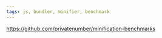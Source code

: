 ```yaml
---
tags: js, bundler, minifier, benchmark
---
```

https://github.com/privatenumber/minification-benchmarks